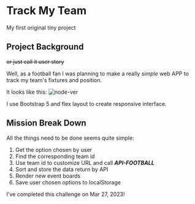 # Track My Team
My first original tiny project


## Project Background
~~or just call it user story~~

Well, as a football fan I was planning to make a really *simple* web APP to track my team's fixtures and position.

It looks like this:
![node-ver](https://user-images.githubusercontent.com/41334506/215261357-7337bd33-771b-486a-8577-e9d17351431c.png)

I use Bootstrap 5 and flex layout to create responsive interface.


## Mission Break Down
All the things need to be done seems quite simple:
1. Get the option chosen by user
2. Find the corresponding team id
3. Use team id to customize URL and call ***API-FOOTBALL***
4. Sort and store the data return by API
5. Render new event boards
6. Save user chosen options to localStorage



I've completed this challenge on Mar 27, 2023!
